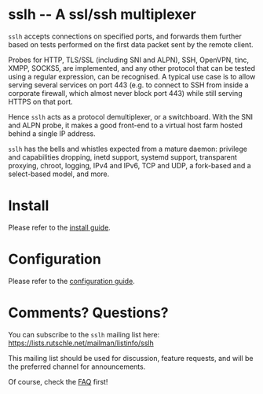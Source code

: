 sslh -- A ssl/ssh multiplexer
=============================

`sslh` accepts connections on specified ports, and forwards
them further based on tests performed on the first data
packet sent by the remote client.

Probes for HTTP, TLS/SSL (including SNI and ALPN), SSH,
OpenVPN, tinc, XMPP, SOCKS5, are implemented, and any other
protocol that can be tested using a regular expression, can
be recognised. A typical use case is to allow serving
several services on port 443 (e.g. to connect to SSH from
inside a corporate firewall, which almost never block port
443) while still serving HTTPS on that port. 

Hence `sslh` acts as a protocol demultiplexer, or a
switchboard. With the SNI and ALPN probe, it makes a good
front-end to a virtual host farm hosted behind a single IP
address.

`sslh` has the bells and whistles expected from a mature
daemon: privilege and capabilities dropping, inetd support,
systemd support, transparent proxying, chroot, logging, 
IPv4 and IPv6, TCP and UDP, a fork-based and a select-based 
model, and more.

Install
=======

Please refer to the [install guide](doc/INSTALL.md).


Configuration
=============

Please refer to the [configuration guide](doc/config.md).



Comments? Questions?
====================

You can subscribe to the `sslh` mailing list here:
<https://lists.rutschle.net/mailman/listinfo/sslh>

This mailing list should be used for discussion, feature
requests, and will be the preferred channel for announcements.

Of course, check the [FAQ](doc/FAQ.md) first!


